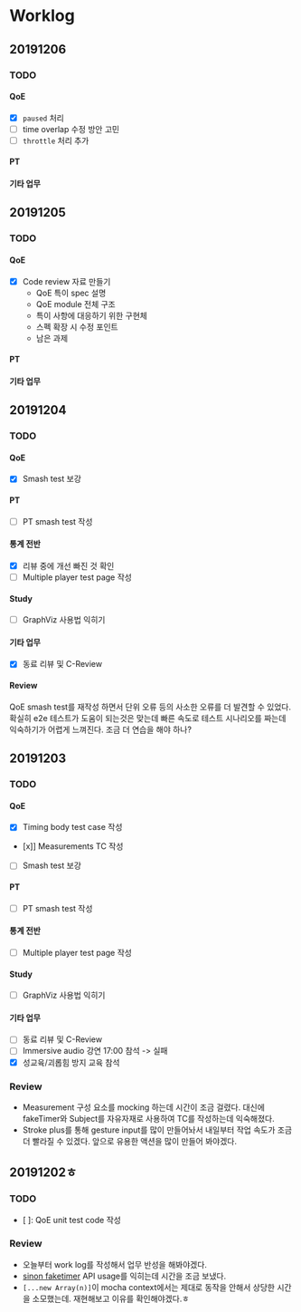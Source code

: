 # Worklog

## 20191206
### TODO
#### QoE
- [x] `paused` 처리
- [ ] time overlap 수정 방안 고민
- [ ] `throttle` 처리 추가
#### PT
#### 기타 업무


## 20191205
### TODO
#### QoE
- [x] Code review 자료 만들기
  - QoE 특이 spec 설명
  - QoE module 전체 구조
  - 특이 사항에 대응하기 위한 구현체
  - 스펙 확장 시 수정 포인트
  - 남은 과제
#### PT
#### 기타 업무

## 20191204
### TODO
#### QoE
- [x] Smash test 보강
#### PT
- [ ] PT smash test 작성
#### 통계 전반
- [x] 리뷰 중에 개선 빠진 것 확인
- [ ] Multiple player test page 작성
#### Study
- [ ] GraphViz 사용법 익히기
#### 기타 업무
- [x] 동료 리뷰 및 C-Review
#### Review
QoE smash test를 재작성 하면서 단위 오류 등의 사소한 오류를 더 발견할 수 있었다. 확실히 e2e 테스트가 도움이 되는것은 맞는데 빠른 속도로 테스트 시나리오를 짜는데 익숙하기가 어렵게 느껴진다. 조금 더 연습을 해야 하나?

## 20191203
### TODO
#### QoE
- [x] Timing body test case 작성
- [x]] Measurements TC 작성
- [ ] Smash test 보강
#### PT
- [ ] PT smash test 작성
#### 통계 전반
- [ ] Multiple player test page 작성
#### Study
- [ ] GraphViz 사용법 익히기
#### 기타 업무
- [ ] 동료 리뷰 및 C-Review
- [ ] Immersive audio 강연 17:00 참석 -> 실패
- [X] 성교육/괴롭힘 방지 교육 참석
### Review
- Measurement 구성 요소를 mocking 하는데 시간이 조금 걸렸다. 대신에 fakeTimer와 Subject를 자유자재로 사용하여 TC를 작성하는데 익숙해졌다.
- Stroke plus를 통해 gesture input를 많이 만들어놔서 내일부터 작업 속도가 조금 더 빨라질 수 있겠다. 앞으로 유용한 액션을 많이 만들어 봐야겠다.


## 20191202ㅎ
### TODO
- [ ]: QoE unit test code 작성
### Review
- 오늘부터 work log를 작성해서 업무 반성을 해봐야겠다.
- [sinon faketimer](https://sinonjs.org/releases/latest/) API usage를 익히는데 시간을 조금 보냈다.
- ```[...new Array(n)]```이 mocha context에서는 제대로 동작을 안해서 상당한 시간을 소모했는데. 재현해보고 이유를 확인해야겠다.ㅎ